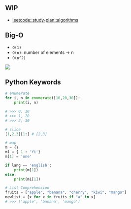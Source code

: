 ## WIP
- [leetcode::study-plan::algorithms](https://leetcode-cn.com/study-plan/algorithms/?progress=2t9i8es)

## Big-O
- `O(1)`
- `O(n)`: number of elements -> n
- `O(n^2)`

![](https://cdn-media-1.freecodecamp.org/images/1*KfZYFUT2OKfjekJlCeYvuQ.jpeg)

## Python Keywords
```python
# enumerate
for i, n in enumerate([10,20,30]): 
    print(i, n)

# >>> 0, 10
# >>> 1, 20
# >>> 2, 30
```

```python
# slice
[1,2,3][1:] # [2,3]
```

```python
# map
m = {}
m1 = { 1 : 'Yi'}
m[1] = 'one'

if lang == 'english':
    print(m[1])
else:
    print(m1[1])
```

```python
# List Comprehension
fruits = ["apple", "banana", "cherry", "kiwi", "mango"]
newlist = [x for x in fruits if "a" in x]
# >>> ['apple', 'banana', 'mango']
```
